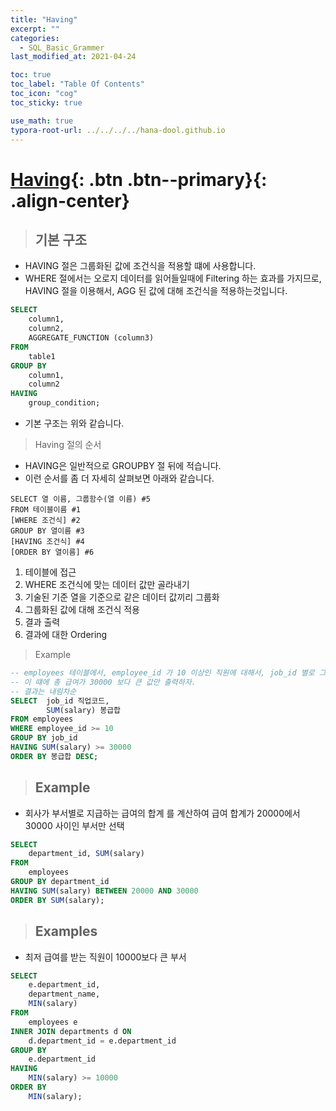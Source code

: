 ```yaml
---
title: "Having"
excerpt: ""
categories:
  - SQL_Basic_Grammer
last_modified_at: 2021-04-24

toc: true
toc_label: "Table Of Contents"
toc_icon: "cog"
toc_sticky: true

use_math: true
typora-root-url: ../../../../hana-dool.github.io
---
```


# [Having](#link){: .btn .btn--primary}{: .align-center}

> ## 기본 구조

- HAVING 절은 그룹화된 값에 조건식을 적용할 떄에 사용합니다.
- WHERE 절에서는 오로지 데이터를 읽어들일때에 Filtering  하는 효과를 가지므로, HAVING 절을 이용해서, AGG 된 값에 대해 조건식을 적용하는것입니다. 

```sql
SELECT
	column1,
	column2,
	AGGREGATE_FUNCTION (column3)
FROM
	table1
GROUP BY
	column1,
	column2
HAVING
	group_condition;
```

- 기본 구조는 위와 같습니다.

> Having 절의 순서

- HAVING은 일반적으로 GROUPBY 절 뒤에 적습니다. 
- 이런 순서를 좀 더 자세히 살펴보면 아래와 같습니다.

```
SELECT 열 이름, 그룹함수(열 이름) #5
FROM 테이블이름 #1
[WHERE 조건식] #2
GROUP BY 열이름 #3
[HAVING 조건식] #4 
[ORDER BY 열이름] #6
```

1. 테이블에 접근
2. WHERE 조건식에 맞는 데이터 값만 골라내기
3. 기술된 기준 열을 기준으로 같은 데이터 값끼리 그룹화
4. 그룹화된 값에 대해 조건식 적용
5. 결과 출력
6. 결과에 대한 Ordering

> Example

```sql
-- employees 테이블에서, employee_id 가 10 이상인 직원에 대해서, job_id 별로 그룹화 하여 총 급여 계산
-- 이 떄에 총 급여가 30000 보다 큰 값만 출력하자. 
-- 결과는 내림차순
SELECT  job_id 직업코드,
        SUM(salary) 봉급합
FROM employees
WHERE employee_id >= 10
GROUP BY job_id
HAVING SUM(salary) >= 30000
ORDER BY 봉급합 DESC; 
```

> ## Example 

- 회사가 부서별로 지급하는 급여의 합계 를 계산하여 급여 합계가 20000에서 30000 사이인 부서만 선택

```sql
SELECT 
    department_id, SUM(salary)
FROM
    employees
GROUP BY department_id
HAVING SUM(salary) BETWEEN 20000 AND 30000
ORDER BY SUM(salary);
```

> ## Examples

- 최저 급여를 받는 직원이 10000보다 큰 부서

```sql
SELECT
	e.department_id,
	department_name,
	MIN(salary)
FROM
	employees e
INNER JOIN departments d ON
	d.department_id = e.department_id
GROUP BY
	e.department_id
HAVING
	MIN(salary) >= 10000
ORDER BY
	MIN(salary);
```



